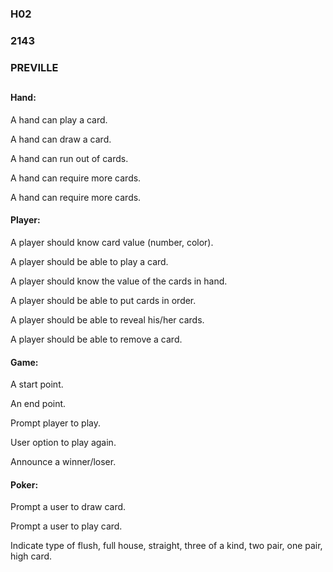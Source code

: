 ### H02
### 2143
### PREVILLE
##


#### Hand:

A hand can play a card.

A hand can draw a card.

A hand can run out of cards.

A hand can require more cards.

A hand can require more cards.


#### Player:

A player should know card value (number, color).

A player should be able to play a card.

A player should know the value of the cards in hand.

A player should be able to put cards in order.

A player should be able to reveal his/her cards.

A player should be able to remove a card.


#### Game:

A start point.

An end point.

Prompt player to play.

User option to play again.

Announce a winner/loser.


#### Poker:

Prompt a user to draw card.

Prompt a user to play card.

Indicate type of flush, full house, straight, three of a kind,
two pair, one pair, high card.


